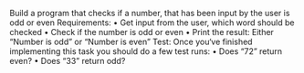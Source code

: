 Build a program that checks if a number, that has been input by the user is odd
or even
Requirements:
• Get input from the user, which word should be checked
• Check if the number is odd or even
• Print the result: Either “Number is odd” or “Number is even”
Test:
Once you‘ve finished implementing this task you should do a few test runs:
• Does “72” return even?
• Does “33” return odd?